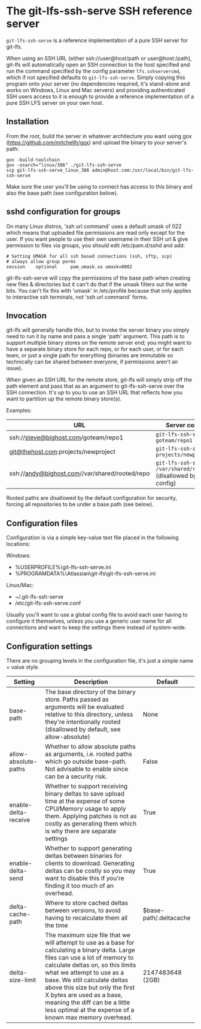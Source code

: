 # The git-lfs-ssh-serve SSH reference server #

`git-lfs-ssh-serve` is a reference implementation of a pure SSH server for git-lfs.

When using an SSH URL (either ssh://user@host/path or user@host:/path), git-lfs
will automatically open an SSH connection to the host specified and run the
command specified by the config parameter ```lfs.sshservercmd```, which if not
specified defaults to ```git-lfs-ssh-serve```. Simply copying this program onto your
server (no dependencies required, it's stand-alone and works on Windows, Linux
and Mac servers) and providing authenticated SSH users access to it is enough to
provide a reference implementation of a pure SSH LFS server on your own host.

## Installation ##

From the root, build the server in whatever architecture you want using gox 
(https://github.com/mitchellh/gox) and upload the binary to your server's path:
```
gox -build-toolchain
gox -osarch="linux/386" ./git-lfs-ssh-serve
scp git-lfs-ssh-serve_linux_386 admin@host.com:/usr/local/bin/git-lfs-ssh-serve
```

Make sure the user you'll be using to connect has access to this binary and also
the base path (see configuration below).

## sshd configuration for groups ##

On many Linux distros, 'ssh url command' uses a default umask of 022 which means
that uploaded file permissions are read only except for the user. If you want 
people to use their own username in their SSH url & give permission to files via
groups, you should edit /etc/pam.d/sshd and add:
```
# Setting UMASK for all ssh based connections (ssh, sftp, scp)
# always allow group perms
session    optional     pam_umask.so umask=0002
```

git-lfs-ssh-serve will copy the permissions of the base path when creating new files
& directories but it can't do that if the umask filters out the write bits. You
can't fix this with 'umask' in /etc/profile because that only applies to
interactive ssh terminals, not 'ssh url command' forms.

## Invocation ##

git-lfs will generally handle this, but to invoke the server binary you simply
need to run it by name and pass a single 'path' argument. This path is to
support multiple binary stores on the remote server end; you might want to have
a separate binary store for each repo, or for each user, or for each team, or
just a single path for everything (binaries are immutable so technically can be
shared between everyone, if permissions aren't an issue).

When given an SSH URL for the remote store, git-lfs will simply strip off the
path element and pass that as an argument to git-lfs-ssh-serve over the SSH
connection. It's up to you to use an SSH URL that reflects how you want to
partition up the remote binary store(s).

Examples:

| URL | Server command |
|-----|----------------|
|ssh://steve@bighost.com/goteam/repo1|```git-lfs-ssh-serve goteam/repo1```|
|git@thehost.com:projects/newproject|```git-lfs-ssh-serve projects/newproject```|
|ssh://andy@bighost.com//var/shared/rooted/repo|```git-lfs-ssh-serve /var/shared/rooted/repo``` (disallowed by default config)|

Rooted paths are disallowed by the default configuration for security, forcing
all repositories to be under a base path (see below).

## Configuration files ##

Configuration is via a simple key-value text file placed in the following locations:

Windows:

* %USERPROFILE%\git-lfs-ssh-serve.ini
* %PROGRAMDATA%\Atlassian\git-lfs\git-lfs-ssh-serve.ini

Linux/Mac:

* ~/.git-lfs-ssh-serve
* /etc/git-lfs-ssh-serve.conf

Usually you'll want to use a global config file to avoid each user having to
configure it themselves, unless you use a generic user name for all connections
and want to keep the settings there instead of system-wide.

## Configuration settings ##

There are no grouping levels in the configuration file, it's just a simple name 
= value style.

| Setting | Description | Default |
|---------|-------------|---------|
|base-path|The base directory of the binary store. Paths passed as arguments will be evaluated relative to this directory, unless they're intentionally rooted (disallowed by default, see allow-absolute) |None|
|allow-absolute-paths|Whether to allow absolute paths as arguments, i.e. rooted paths which go outside base-path. Not advisable to enable since can be a security risk.|False|
|enable-delta-receive|Whether to support receiving binary deltas to save upload time at the expense of some CPU/Memory usage to apply them. Applying patches is not as costly as generating them which is why there are separate settings|True|
|enable-delta-send|Whether to support generating deltas between binaries for clients to download. Generating deltas can be costly so you may want to disable this if you're finding it too much of an overhead.|True|
|delta-cache-path|Where to store cached deltas between versions, to avoid having to recalculate them all the time|$base-path/.deltacache|
|delta-size-limit|The maximum size file that we will attempt to use as a base for calculating a binary delta. Large files can use a lot of memory to calculate deltas on, so this limits what we attempt to use as a base. We still calculate deltas above this size but only the first X bytes are used as a base, meaning the diff can be a little less optimal at the expense of a known max memory overhead. |2147483648 (2GB)|




